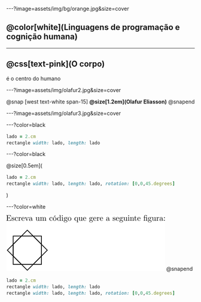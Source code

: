 ---?image=assets/img/bg/orange.jpg&size=cover

## @color[white](Linguagens de programação e cognição humana)

---

## @css[text-pink](O corpo) 

é o centro do humano

---?image=assets/img/olafur2.jpg&size=cover

@snap [west text-white span-15]
**@size[1.2em](Olafur Eliasson)**
@snapend

---?image=assets/img/olafur3.jpg&size=cover

---?color=black

```ruby
lado = 2.cm
rectangle width: lado, length: lado
```

---?color=black

@size[0.5em](
```ruby
lado = 2.cm
rectangle width: lado, length: lado, rotation: [0,0,45.degrees]
```
)

---?color=white

![](assets/img/Exercicio1.png)
@snapend


```ruby
lado = 2.cm
rectangle width: lado, length: lado
rectangle width: lado, length: lado, rotation: [0,0,45.degrees]
```
